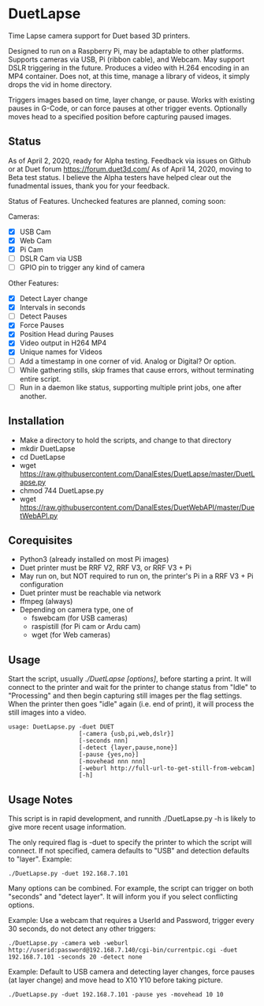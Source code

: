 # DuetLapse
Time Lapse camera support for Duet based 3D printers.

Designed to run on a Raspberry Pi, may be adaptable to other platforms. Supports cameras via USB, Pi (ribbon cable), and Webcam.  May support DSLR triggering in the future. Produces a video with H.264 encoding in an MP4 container. Does not, at this time, manage a library of videos, it simply drops the vid in home directory. 

Triggers images based on time, layer change, or pause.  Works with existing pauses in G-Code, or can force pauses at other trigger events. Optionally moves head to a specified position before capturing paused images. 

## Status

As of April 2, 2020, ready for Alpha testing. Feedback via issues on Github or at Duet forum https://forum.duet3d.com/
As of April 14, 2020, moving to Beta test status.  I believe the Alpha testers have helped clear out the funadmental issues, thank you for your feedback. 

Status of Features.  Unchecked features are planned, coming soon:

Cameras:
- [X] USB Cam
- [X] Web Cam
- [X] Pi Cam
- [ ] DSLR Cam via USB
- [ ] GPIO pin to trigger any kind of camera

Other Features:
- [X] Detect Layer change
- [X] Intervals in seconds
- [ ] Detect Pauses
- [X] Force Pauses
- [X] Position Head during Pauses
- [X] Video output in H264 MP4
- [X] Unique names for Videos
- [ ] Add a timestamp in one corner of vid. Analog or Digital? Or option. 
- [ ] While gathering stills, skip frames that cause errors, without terminating entire script. 
- [ ] Run in a daemon like status, supporting multiple print jobs, one after another. 

## Installation
* Make a directory to hold the scripts, and change to that directory
* mkdir DuetLapse
* cd DuetLapse
* wget https://raw.githubusercontent.com/DanalEstes/DuetLapse/master/DuetLapse.py
* chmod 744 DuetLapse.py
* wget https://raw.githubusercontent.com/DanalEstes/DuetWebAPI/master/DuetWebAPI.py


## Corequisites 

* Python3 (already installed on most Pi images)
* Duet printer must be RRF V2, RRF V3, or RRF V3 + Pi
* May run on, but NOT required to run on, the printer's Pi in a RRF V3 + Pi configuration
* Duet printer must be reachable via network
* ffmpeg (always)
* Depending on camera type, one of
  * fswebcam (for USB cameras)
  * raspistill (for Pi cam or Ardu cam)
  * wget (for Web cameras)
  
## Usage

Start the script, usually *./DuetLapse \[options\]*, before starting a print.  It will connect to the printer and wait for the printer to change status from "Idle" to "Processing" and then begin capturing still images per the flag settings.  When the printer then goes "idle" again (i.e. end of print), it will process the still images into a video. 

```
usage: DuetLapse.py -duet DUET 
                    [-camera {usb,pi,web,dslr}]
                    [-seconds nnn] 
                    [-detect {layer,pause,none}]
                    [-pause {yes,no}] 
                    [-movehead nnn nnn] 
                    [-weburl http://full-url-to-get-still-from-webcam]
                    [-h]
```

## Usage Notes

This script is in rapid development, and runnith ./DuetLapse.py -h is likely to give more recent usage information. 

The only required flag is -duet to specify the printer to which the script will connect.  If not specified, camera defaults to "USB" and detection defaults to "layer". Example:
```
./DuetLapse.py -duet 192.168.7.101 
```

Many options can be combined.  For example, the script can trigger on both "seconds" and "detect layer". It will inform you if you select conflicting options. 

Example: Use a webcam that requires a UserId and Password, trigger every 30 seconds, do not detect any other triggers:
```
./DuetLapse.py -camera web -weburl http://userid:password@192.168.7.140/cgi-bin/currentpic.cgi -duet 192.168.7.101 -seconds 20 -detect none
```
Example: Default to USB camera and detecting layer changes, force pauses (at layer change) and move head to X10 Y10 before taking picture.
```
./DuetLapse.py -duet 192.168.7.101 -pause yes -movehead 10 10
```


  

